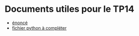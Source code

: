 # Documents utiles pour le TP14
* [énoncé](https://github.com/thfruchart/sio1/blob/master/TP14/TP14_PACMAN.pdf)
* [fichier python à compléter](https://github.com/thfruchart/sio1/blob/master/TP14/pacman_A_COMPLETER.py)

